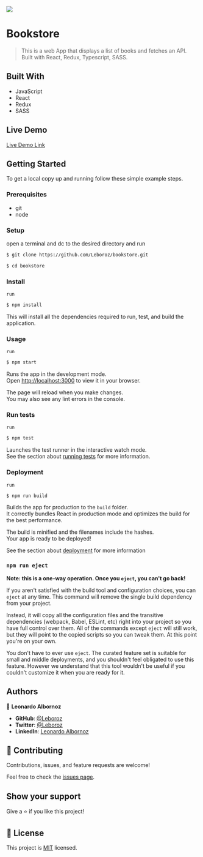 ![](https://img.shields.io/badge/Microverse-blueviolet)

# Bookstore

> This is a web App that displays a list of books and fetches an API. Built with React, Redux, Typescript, SASS.

## Built With

- JavaScript
- React
- Redux
- SASS

## Live Demo

[Live Demo Link](https://leboroz-bookstore.netlify.app/)

## Getting Started

To get a local copy up and running follow these simple example steps.

### Prerequisites

- git
- node

### Setup

open a terminal and dc to the desired directory and run

```bash
$ git clone https://github.com/Leboroz/bookstore.git

$ cd bookstore
```

### Install

`run`

```bash
$ npm install
```

This will install all the dependencies required to run, test, and build the application.

### Usage

`run`

```bash
$ npm start
```

Runs the app in the development mode.\
Open [http://localhost:3000](http://localhost:3000) to view it in your browser.

The page will reload when you make changes.\
You may also see any lint errors in the console.

### Run tests

`run`

```bash
$ npm test
```

Launches the test runner in the interactive watch mode.\
See the section about [running tests](https://facebook.github.io/create-react-app/docs/running-tests) for more information.

### Deployment

`run`

```bash
$ npm run build
```

Builds the app for production to the `build` folder.\
It correctly bundles React in production mode and optimizes the build for the best performance.

The build is minified and the filenames include the hashes.\
Your app is ready to be deployed!

See the section about [deployment](https://facebook.github.io/create-react-app/docs/deployment) for more information

### `npm run eject`

**Note: this is a one-way operation. Once you `eject`, you can't go back!**

If you aren't satisfied with the build tool and configuration choices, you can `eject` at any time. This command will remove the single build dependency from your project.

Instead, it will copy all the configuration files and the transitive dependencies (webpack, Babel, ESLint, etc) right into your project so you have full control over them. All of the commands except `eject` will still work, but they will point to the copied scripts so you can tweak them. At this point you're on your own.

You don't have to ever use `eject`. The curated feature set is suitable for small and middle deployments, and you shouldn't feel obligated to use this feature. However we understand that this tool wouldn't be useful if you couldn't customize it when you are ready for it.

## Authors

👤 **Leonardo Albornoz**

- **GitHub**: [@Leboroz](https://github.com/leboroz)
- **Twitter**: [@Leboroz](https://twitter.com/leboroz)
- **LinkedIn**: [Leonardo Albornoz](https://www.linkedin.com/in/leonardo-albornoz-216784198/)

## 🤝 Contributing

Contributions, issues, and feature requests are welcome!

Feel free to check the [issues page](https://github.com/leboroz/bookstore/issues/).

## Show your support

Give a ⭐️ if you like this project!

## 📝 License

This project is [MIT](./MIT.md) licensed.
